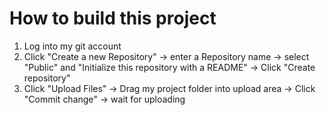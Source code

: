 # How to build this project

1. Log into my git account
2. Click "Create a new Repository" -> enter a Repository name -> select "Public" and "Initialize this repository with a README" -> Click "Create repository"
3. Click "Upload Files" -> Drag my project folder into upload area -> Click "Commit change" -> wait for uploading

